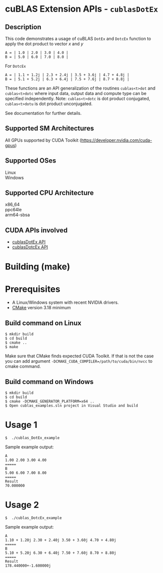# cuBLAS Extension APIs - `cublasDotEx`

## Description

This code demonstrates a usage of cuBLAS `DotEx` and `DotcEx` function to apply the dot product to vector _x_ and _y_

```
A = | 1.0 | 2.0 | 3.0 | 4.0 |
B = | 5.0 | 6.0 | 7.0 | 8.0 |
```

For `DotcEx`
```
A = | 1.1 + 1.2j | 2.3 + 2.4j | 3.5 + 3.6j | 4.7 + 4.8j |
B = | 5.1 + 5.2j | 6.3 + 6.4j | 7.5 + 7.6j | 8.7 + 8.8j |
```

These functions are an API generalization of the routines `cublas<t>dot` and `cublas<t>dotc` where input data, output data and compute type can be specified independently. Note: `cublas<t>dotc` is dot product conjugated, `cublas<t>dotu` is dot product unconjugated.

See documentation for further details.

## Supported SM Architectures

All GPUs supported by CUDA Toolkit (https://developer.nvidia.com/cuda-gpus)  

## Supported OSes

Linux  
Windows

## Supported CPU Architecture

x86_64  
ppc64le  
arm64-sbsa

## CUDA APIs involved
- [cublasDotEx  API](https://docs.nvidia.com/cuda/cublas/index.html#cublasdotex)
- [cublasDotcEx  API](https://docs.nvidia.com/cuda/cublas/index.html#cublasdotex)

# Building (make)

# Prerequisites
- A Linux/Windows system with recent NVIDIA drivers.
- [CMake](https://cmake.org/download) version 3.18 minimum

## Build command on Linux
```
$ mkdir build
$ cd build
$ cmake ..
$ make
```
Make sure that CMake finds expected CUDA Toolkit. If that is not the case you can add argument `-DCMAKE_CUDA_COMPILER=/path/to/cuda/bin/nvcc` to cmake command.

## Build command on Windows
```
$ mkdir build
$ cd build
$ cmake -DCMAKE_GENERATOR_PLATFORM=x64 ..
$ Open cublas_examples.sln project in Visual Studio and build
```

# Usage 1
```
$  ./cublas_DotEx_example
```

Sample example output:

```
A
1.00 2.00 3.00 4.00
=====
B
5.00 6.00 7.00 8.00
=====
Result
70.000000
```

# Usage 2
```
$  ./cublas_DotcEx_example
```

Sample example output:

```
A
1.10 + 1.20j 2.30 + 2.40j 3.50 + 3.60j 4.70 + 4.80j
=====
B
5.10 + 5.20j 6.30 + 6.40j 7.50 + 7.60j 8.70 + 8.80j
=====
Result
178.440000+-1.600000j
```
